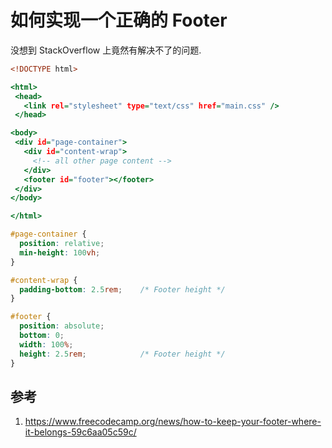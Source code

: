 # 如何实现一个正确的 Footer

<!--
ID: 82784d54-1659-42c4-ae88-8c0c07bf62e5
Status: draft
Date: 2020-09-23T11:12:23
Modified: 2020-09-23T11:12:23
wp_id: 2038
-->

没想到 StackOverflow 上竟然有解决不了的问题.

```htm
<!DOCTYPE html>

<html>
 <head>
   <link rel="stylesheet" type="text/css" href="main.css" />
 </head>

<body>
 <div id="page-container">
   <div id="content-wrap">
     <!-- all other page content -->
   </div>
   <footer id="footer"></footer>
 </div>
</body>

</html>
```

```css
#page-container {
  position: relative;
  min-height: 100vh;
}

#content-wrap {
  padding-bottom: 2.5rem;    /* Footer height */
}

#footer {
  position: absolute;
  bottom: 0;
  width: 100%;
  height: 2.5rem;            /* Footer height */
}
```

## 参考

1. https://www.freecodecamp.org/news/how-to-keep-your-footer-where-it-belongs-59c6aa05c59c/